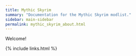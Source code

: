 ```yaml
---
title: Mythic Skyrim
summary: "Documentation for the Mythic Skyrim modlist."
sidebar: main-sidebar
permalink: mythic_skyrim_about.html
---
```

Welcome!

{% include links.html %}
